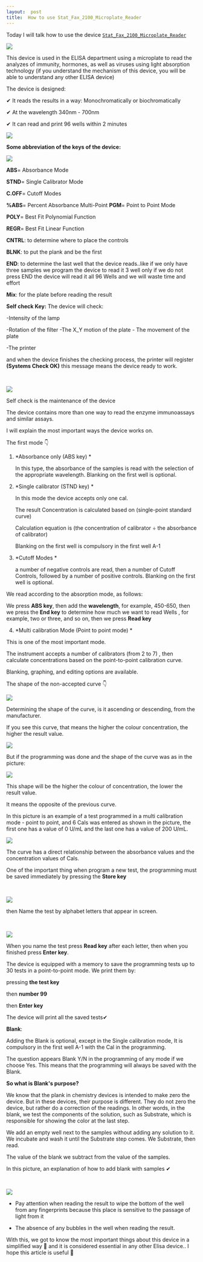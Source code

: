 ```yaml
---
layout:  post
title:  How to use Stat_Fax_2100_Microplate_Reader
---
```



Today I will talk  how to use the device [`Stat_Fax_2100_Microplate_Reader`](https://rattibha.com/hashtag/Stat_Fax_2100_Microplate_Reader)

![](/images/stat-fax/Stat-fax-2100.png)

This device is used in the ELISA department using a microplate to read the
analyzes of immunity, hormones, as well as viruses using light absorption
technology (if you understand the mechanism of this device, you will be able to
understand any other ELISA device)

The device is designed:

✔ It reads the results in a way: Monochromatically or biochromatically 

✔ At the wavelength 340nm - 700nm 

✔ It can read and print 96 wells within 2 minutes

![](/images/stat-fax/elisawells.jpg)

**Some abbreviation of the keys of the device:**

![](/images/stat-fax/Stat-fax.jpg)

**ABS**= Absorbance Mode 

**STND**= Single Calibrator Mode

**C.OFF**= Cutoff Modes

**%ABS**= Percent Absorbance Multi-Point
**PGM**= Point to Point Mode 

**POLY**= Best Fit Polynomial Function 

**REGR**= Best Fit Linear Function

**CNTRL**: to determine where to
place the controls

**BLNK**: to put the plank and be the first 

**END**: to determine the last well that the device reads..like if we only have three samples we program the device to read it 3 well only if we do not press END the device will read it all 96 Wells and we will waste time and effort

**Mix**: for the plate before reading the result

**Self check Key:** The device will check:

-Intensity of the lamp 

-Rotation of the filter
-The X_Y motion of the plate - The movement of the plate

-The printer 

and when the device finishes the checking process, the printer will
register **(Systems Check OK)** this message means the device ready to work.

<br>

![](/images/stat-fax/Self-ckeck-stat-fax.jpg)

Self check is the maintenance of the device

The device contains more than one way to read the enzyme immunoassays and similar assays. 

I will explain the most important ways the device works on.

The first mode 👇 

1. *Absorbance only (ABS key) *
   
   In this type, the absorbance of the samples is read with the selection of the
   appropriate wavelength. Blanking on the first well is optional.

2. *Single calibrator (STND key) *
   
   In this mode the device accepts only one cal. 
   
   The result Concentration is calculated based on (single-point standard curve)
   
   Calculation equation is (the concentration of calibrator ÷ the absorbance of calibrator)
   
    Blanking on the first well is compulsory in the first well A-1

3. *Cutoff Modes *
   
   a number of negative controls are read, then a number of Cutoff Controls, followed by a number of positive controls.  Blanking on the first well is optional. 

We read according to the absorption mode, as
follows:

We press **ABS key**, then add the **wavelength**, for example, 450-650, then
we press the **End key**  to determine how much we want to read Wells , for
example, two or three, and so on, then we press   **Read key**

4. *Multi calibration Mode (Point to point mode) *

This is one of the most important mode.

The instrument accepts a number of calibrators (from 2 to 7) , then calculate concentrations based on the point-to-point calibration curve. 

Blanking, graphing, and editing options are available.



The shape of the non-accepted curve 👇

![](/images/stat-fax/Unacceptable-curve-stat-fax-2100.png)

Determining the shape of the curve, is it ascending or
descending, from the manufacturer. 

If you see this curve, that means the
higher the colour concentration, the higher the result value.

![](/images/stat-fax/Curve-stat-fax.png)

But if the programming was done and the shape of the curve was as in the picture:

![](/images/stat-fax/Curve2-stat-fax.png)

This shape will be the higher the colour of concentration, the lower the result value.

It means the opposite of the previous curve.

In this picture is an example of a test programmed in a multi calibration mode - point to point, and 6 Cals was entered as shown in the picture, the first one has a value of 0 U/mL and the last one has a value of 200 U/mL.

![](/images/stat-fax/Point-to-point-stat-fax.png)

The curve has a direct relationship between the absorbance values ​​and
the concentration values ​​of Cals.

One of the important thing when program a new test, the programming must be saved immediately by pressing the **Store key**

<br>

![](/images/stat-fax/Name-test.stat-fax.png)

then Name the test by alphabet letters that appear in screen.

<br>

![](/images/stat-fax/Name-test-stat-fax.png)

When you name the test press **Read key** after each letter, then when you finished press **Enter key**.

The device is equipped with a memory to save the programming tests up to 30 tests in a point-to-point mode. We print them by:

pressing **the test key**

then **number 99**

then **Enter key**

The device will print all the saved tests✔

**Blank**: 

Adding the Blank is optional, except in the Single calibration mode, It is compulsory in the first well A-1 with the Cal in the programming.

The question appears Blank Y/N in the programming of any mode
if we choose Yes. This means that the programming will always be saved with the
Blank.

**So what is Blank's purpose?**

We know that the plank in chemistry devices is intended to make zero the device. But in these devices, their purpose is different. They do not zero the device, but rather do a correction of the readings. In other words, in the blank, we test the components of the
solution, such as Substrate, which is responsible for showing the color at the
last step.

We add an empty well next to the samples without
adding any solution to it. We incubate and wash it until the Substrate step comes. We Substrate, then read. 

The value of the blank we subtract from the value of the samples.

In this picture, an explanation of how to add blank with samples ✔

<br>

![](/images/stat-fax/How-to-add-Blank.jpg)

- Pay attention when reading the result to wipe the bottom of the well from any fingerprints because this place is sensitive to the passage of light from it 

- The absence of any bubbles in the well when reading the result.

With this, we got to know the most important things
about this device in a simplified way 🍃 and it is considered essential
in any other Elisa device.. I hope this article is useful 🌼


